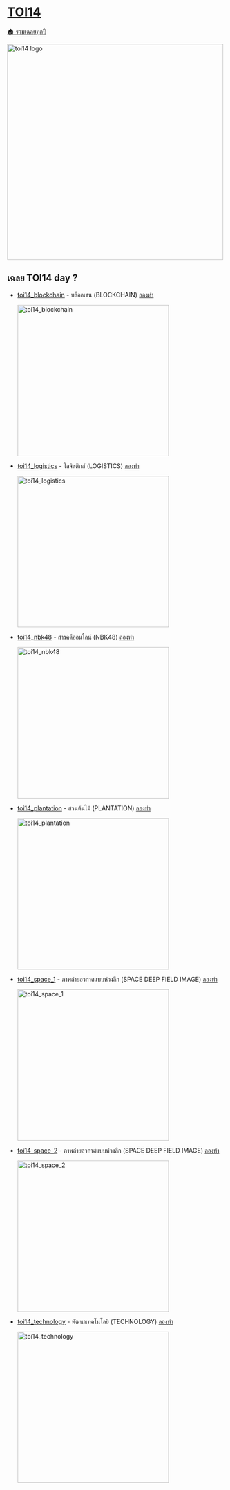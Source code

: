 <!-- @codegen_toi begin -->
<!-- ! THIS IS AUTO GENERATE DOCS. CHANGE THIS WILL RESULT NOTHING -->
# [TOI14](../toi14)

[🏠 รวมเฉลยทุกปี](../)

<img width="500" alt="toi14 logo" src="https://github.com/krist7599555/toi/assets/19445033/80c80822-7583-4bcd-a705-dae3eacdee85">

<!-- ! THIS IS AUTO GENERATE DOCS. CHANGE THIS WILL RESULT NOTHING -->
## เฉลย TOI14 day ?

- [toi14_blockchain](../toi14/toi14_blockchain) - บล็อกเชน (BLOCKCHAIN) [ลองทำ](https://beta.programming.in.th/tasks/toi14_blockchain)

  <img width="350" alt="toi14_blockchain" src="https://github.com/krist7599555/toi/assets/19445033/a706c369-2311-4a0b-ab8c-3b2011404482">

- [toi14_logistics](../toi14/toi14_logistics) - โลจิสติกส์ (LOGISTICS) [ลองทำ](https://beta.programming.in.th/tasks/toi14_logistics)

  <img width="350" alt="toi14_logistics" src="https://github.com/krist7599555/toi/assets/19445033/1653294b-0136-47ac-a06d-dbf2b8b48a66">

- [toi14_nbk48](../toi14/toi14_nbk48) - สารคดีออนไลน์ (NBK48) [ลองทำ](https://beta.programming.in.th/tasks/toi14_nbk48)

  <img width="350" alt="toi14_nbk48" src="https://github.com/krist7599555/toi/assets/19445033/87acd690-261c-4f09-bb08-91354e9c3881">

- [toi14_plantation](../toi14/toi14_plantation) - สวนต้นไม้ (PLANTATION) [ลองทำ](https://beta.programming.in.th/tasks/toi14_plantation)

  <img width="350" alt="toi14_plantation" src="https://github.com/krist7599555/toi/assets/19445033/6c3958f7-5d39-4416-b7fc-d15e51e51143">

- [toi14_space_1](../toi14/toi14_space_1) - ภาพถ่ายอวกาศแบบห่วงลึก (SPACE DEEP FIELD IMAGE) [ลองทำ](https://beta.programming.in.th/tasks/toi14_space_1)

  <img width="350" alt="toi14_space_1" src="https://github.com/krist7599555/toi/assets/19445033/79950685-35d3-4118-b060-1c99ea88a294">

- [toi14_space_2](../toi14/toi14_space_2) - ภาพถ่ายอวกาศแบบห่วงลึก (SPACE DEEP FIELD IMAGE) [ลองทำ](https://beta.programming.in.th/tasks/toi14_space_2)

  <img width="350" alt="toi14_space_2" src="https://github.com/krist7599555/toi/assets/19445033/07d46756-5c7e-433b-8ac9-820761f0098d">

- [toi14_technology](../toi14/toi14_technology) - พัฒนาเทคโนโลยี (TECHNOLOGY) [ลองทำ](https://beta.programming.in.th/tasks/toi14_technology)

  <img width="350" alt="toi14_technology" src="https://github.com/krist7599555/toi/assets/19445033/ca63e3d8-d995-475b-8b9c-b8fcdaa7cbc5">
<!-- @codegen_toi end -->

